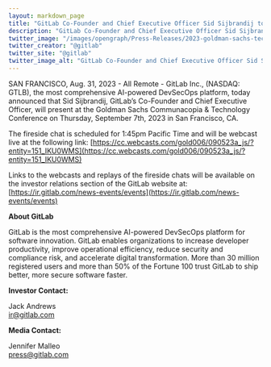 ```yaml
---
layout: markdown_page
title: "GitLab Co-Founder and Chief Executive Officer Sid Sijbrandij to Present at the Goldman Sachs Communacopia & Technology Conference"
description: "GitLab Co-Founder and Chief Executive Officer Sid Sijbrandij to Present at the Goldman Sachs Communacopia & Technology Conference"
twitter_image: "/images/opengraph/Press-Releases/2023-goldman-sachs-technology-conference.png"
twitter_creator: "@gitlab"
twitter_site: "@gitlab"
twitter_image_alt: "GitLab Co-Founder and Chief Executive Officer Sid Sijbrandij to Present at the Goldman Sachs Communacopia & Technology Conference"
---
```


SAN FRANCISCO, Aug. 31, 2023 - All Remote - GitLab Inc., (NASDAQ: GTLB), the most comprehensive AI-powered DevSecOps platform, today announced that Sid Sijbrandij, GitLab’s Co-Founder and Chief Executive Officer, will present at the Goldman Sachs Communacopia & Technology Conference on Thursday, September 7th, 2023 in San Francisco, CA. 

The fireside chat is scheduled for 1:45pm Pacific Time and will be webcast live at the following link:  [https://cc.webcasts.com/gold006/090523a_js/?entity=151_IKU0WMS](https://cc.webcasts.com/gold006/090523a_js/?entity=151_IKU0WMS) 

Links to the webcasts and replays of the fireside chats will be available on the investor relations section of the GitLab website at: [https://ir.gitlab.com/news-events/events](https://ir.gitlab.com/news-events/events)

**About GitLab**

GitLab is the most comprehensive AI-powered DevSecOps platform for software innovation. GitLab enables organizations to increase developer productivity, improve operational efficiency, reduce security and compliance risk, and accelerate digital transformation. More than 30 million registered users and more than 50% of the Fortune 100 trust GitLab to ship better, more secure software faster.

**Investor Contact:**

Jack Andrews \
[ir@gitlab.com](mailto:ir@gitlab.com)

**Media Contact:**

Jennifer Malleo \
[press@gitlab.com](mailto:press@gitlab.com)
